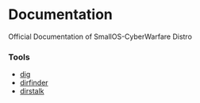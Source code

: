 # Documentation

Official Documentation of SmallOS-CyberWarfare Distro

### Tools
- [dig](https://github.com/smallOS-cyberwarfare/smallOS-cyberwarfare/blob/master/docs/Tools/dig/README.md)  
- [dirfinder](https://github.com/smallOS-cyberwarfare/smallOS-cyberwarfare/blob/master/docs/Tools/dirfinder/README.md)  
- [dirstalk](https://github.com/smallOS-cyberwarfare/smallOS-cyberwarfare/blob/master/docs/Tools/dirstalk/README.md)
